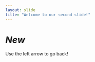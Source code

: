 ```yaml
---
layout: slide
title: "Welcome to our second slide!"
---
```

# ***New***
Use the left arrow to go back!
